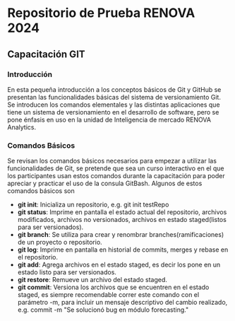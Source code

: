 # Repositorio de Prueba RENOVA 2024
## Capacitación GIT
### Introducción 
En esta pequeña introducción a los conceptos básicos de Git y GitHub se presentan las funcionalidades básicas del sistema de versionamiento Git.
Se introducen los comandos elementales y las distintas aplicaciones que tiene un sistema de versionamiento en el desarrollo de software, pero se pone énfasis en uso en la unidad de Inteligencia de mercado RENOVA Analytics.
### Comandos Básicos
Se revisan los comandos básicos necesarios para empezar a utilizar las funcionalidades de Git, se pretende que sea un curso interactivo en el que los participantes usan estos comandos durante la capacitación para poder apreciar y practicar el uso de la consula GitBash.
Algunos de estos comandos básicos son
* **git init**: Inicializa un repositorio, e.g. git init testRepo
* **git status**: Imprime en pantalla el estado actual del repositorio, archivos modificados, archivos no versionados, archivos en estado staged(listos para ser versionados).
* **git branch**: Se utiliza para crear y renombrar branches(ramificaciones) de un proyecto o repositorio.
* **git log**: Imprime en pantalla en historial de commits, merges y rebase en el repositorio.
* **git add**: Agrega archivos en el estado staged, es decir los pone en un estado listo para ser versionados.
* **git restore**: Remueve un archivo del estado staged.
* **git commit**: Versiona los archivos que se encuentren en el estado staged, es siempre recomendable correr este comando con el parámetro -m, para incluir un mensaje descriptivo del cambio realizado, e.g. commit -m "Se solucionó bug en módulo forecasting."

